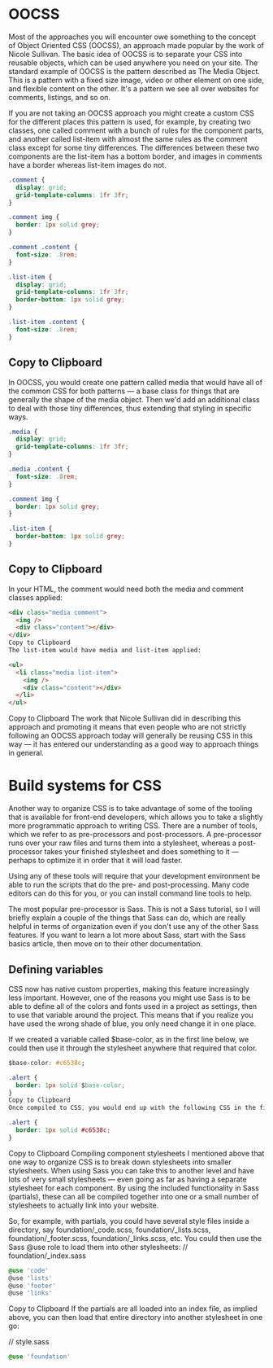# OOCSS
Most of the approaches you will encounter owe something to the concept of Object Oriented CSS (OOCSS), an approach made popular by the work of Nicole Sullivan. The basic idea of OOCSS is to separate your CSS into reusable objects, which can be used anywhere you need on your site. The standard example of OOCSS is the pattern described as The Media Object. This is a pattern with a fixed size image, video or other element on one side, and flexible content on the other. It's a pattern we see all over websites for comments, listings, and so on.

If you are not taking an OOCSS approach you might create a custom CSS for the different places this pattern is used, for example, by creating two classes, one called comment with a bunch of rules for the component parts, and another called list-item with almost the same rules as the comment class except for some tiny differences. The differences between these two components are the list-item has a bottom border, and images in comments have a border whereas list-item images do not.
```css
.comment {
  display: grid;
  grid-template-columns: 1fr 3fr;
}

.comment img {
  border: 1px solid grey;
}

.comment .content {
  font-size: .8rem;
}

.list-item {
  display: grid;
  grid-template-columns: 1fr 3fr;
  border-bottom: 1px solid grey;
}

.list-item .content {
  font-size: .8rem;
}
```
## Copy to Clipboard
In OOCSS, you would create one pattern called media that would have all of the common CSS for both patterns — a base class for things that are generally the shape of the media object. Then we'd add an additional class to deal with those tiny differences, thus extending that styling in specific ways.
```css
.media {
  display: grid;
  grid-template-columns: 1fr 3fr;
}

.media .content {
  font-size: .8rem;
}

.comment img {
  border: 1px solid grey;
}

.list-item {
  border-bottom: 1px solid grey;
}
```
## Copy to Clipboard
In your HTML, the comment would need both the media and comment classes applied:
```html
<div class="media comment">
  <img />
  <div class="content"></div>
</div>
Copy to Clipboard
The list-item would have media and list-item applied:

<ul>
  <li class="media list-item">
    <img />
    <div class="content"></div>
  </li>
</ul>
```
Copy to Clipboard
The work that Nicole Sullivan did in describing this approach and promoting it means that even people who are not strictly following an OOCSS approach today will generally be reusing CSS in this way — it has entered our understanding as a good way to approach things in general.

# Build systems for CSS
Another way to organize CSS is to take advantage of some of the tooling that is available for front-end developers, which allows you to take a slightly more programmatic approach to writing CSS. There are a number of tools, which we refer to as pre-processors and post-processors. A pre-processor runs over your raw files and turns them into a stylesheet, whereas a post-processor takes your finished stylesheet and does something to it — perhaps to optimize it in order that it will load faster.

Using any of these tools will require that your development environment be able to run the scripts that do the pre- and post-processing. Many code editors can do this for you, or you can install command line tools to help.

The most popular pre-processor is Sass. This is not a Sass tutorial, so I will briefly explain a couple of the things that Sass can do, which are really helpful in terms of organization even if you don't use any of the other Sass features. If you want to learn a lot more about Sass, start with the Sass basics article, then move on to their other documentation.

## Defining variables
CSS now has native custom properties, making this feature increasingly less important. However, one of the reasons you might use Sass is to be able to define all of the colors and fonts used in a project as settings, then to use that variable around the project. This means that if you realize you have used the wrong shade of blue, you only need change it in one place.

If we created a variable called $base-color, as in the first line below, we could then use it through the stylesheet anywhere that required that color.
```css
$base-color: #c6538c;

.alert {
  border: 1px solid $base-color;
}
Copy to Clipboard
Once compiled to CSS, you would end up with the following CSS in the final stylesheet.

.alert {
  border: 1px solid #c6538c;
}

```
Copy to Clipboard
Compiling component stylesheets
I mentioned above that one way to organize CSS is to break down stylesheets into smaller stylesheets. When using Sass you can take this to another level and have lots of very small stylesheets — even going as far as having a separate stylesheet for each component. By using the included functionality in Sass (partials), these can all be compiled together into one or a small number of stylesheets to actually link into your website.

So, for example, with partials, you could have several style files inside a directory, say foundation/_code.scss, foundation/_lists.scss, foundation/_footer.scss, foundation/_links.scss, etc. You could then use the Sass @use role to load them into other stylesheets:
// foundation/_index.sass
```css
@use 'code'
@use 'lists'
@use 'footer'
@use 'links'
```
Copy to Clipboard
If the partials are all loaded into an index file, as implied above, you can then load that entire directory into another stylesheet in one go:

// style.sass
```css
@use 'foundation'
```